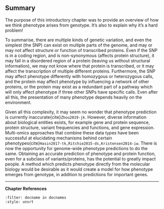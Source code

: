 ## Summary
[//]: # (TODO: Rewrite this section so that it is just a summary of the different sources of error AND a summary of the different excitingt types of data. BUT NOT downbeat/dramatic e.g. no wonder it doesn't work.)
[//]: # (TODO: Citations in summary section)
[//]: # (TODO: Decide how to spell multiomics)

The purpose of this introductory chapter was to provide an overview of how we think phenotype arises from genotype. It’s also to explain why it’s a hard problem! 

To summarise, there are multiple kinds of genetic variation, and even the simplest (the SNP) can exist on multiple parts of the genome, and may or may not affect structure or function of transcribed proteins. Even if the SNP is in a coding region, and is non-synonymous (affects protein structure), it may fall in a disordered region of a protein (leaving us without structural information), we may not know where that protein is transcribed, or it may affect the transcription of multiple different proteins. Furthermore, the SNP may affect phenotype differently with homozygous or heterozygous calls, and the protein may affect phenotype by influencing a network of other proteins, or the protein may exist as a redundant part of a pathway which will only affect phenotype if three other SNPs have specific calls. Even after all this, the presentation of many phenotype depends heavily on the environment.

Given all this complexity, it may seem no wonder that phenotype prediction is currently inaccurate{cite}`Zhou2019-jk`. However, diverse information about biological entities exists, for example gene and protein sequence, protein structure, variant frequencies and functions, and gene expression. Multi-omics approaches that combine these data types have been successful at elucidating mechanisms behind certain phenotypes{cite}`Hasin2017-tk,Ritchie2015-ds,Kristensen2014-iw`. There is now the opportunity for genome-wide phenotype predictions to do the same. Obtaining an accurate prediction of phenotype and protein function, even for a subclass of variants/proteins, has the potential to greatly impact people. A method which predicts phenotype directly from the molecular biology would be desirable as it would create a model for how phenotype emerges from genotype, in addition to predictions for important genes.

---
**Chapter References**

```{bibliography} /_bibliography/references.bib
:filter: docname in docnames
:style: unsrt
```